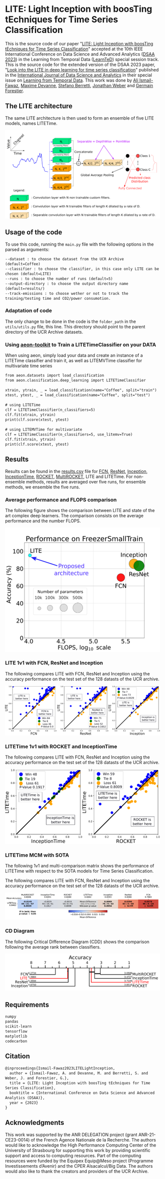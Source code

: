 # LITE: Light Inception with boosTing tEchniques for Time Series Classification

This is the source code of our paper "[LITE: Light Inception with boosTing tEchniques for Time Series Classification](https://germain-forestier.info/publis/dsaa2023.pdf)" accepted at the 10th IEEE International Conference on Data Science and Advanced Analytics ([DSAA 2023](https://conferences.sigappfr.org/dsaa2023/)) in the  Learning from Temporal Data ([LearnTeD](https://dsaa2023.inesctec.pt/)) special session track. <br>
This is the source code for the extended version of the DSAA 2023 paper, "[Look into the LITE in deep learning for time series classification](https://link.springer.com/article/10.1007/s41060-024-00708-5)" published in the [International Journal of Data Science and Analytics](https://link.springer.com/journal/41060) in their special issue on [Learning from Temporal Data](https://link.springer.com/collections/dibidcifjj).
This work was done by [Ali Ismail-Fawaz](https://hadifawaz1999.github.io/), [Maxime Devanne](https://maxime-devanne.com/), [Stefano Berretti](www.micc.unifi.it/berretti/), [Jonathan Weber](https://www.jonathan-weber.eu/) and [Germain Forestier](https://germain-forestier.info/).

## The LITE architecture

The same LITE architecture is then used to form an ensemble of five LITE models, names LITETime.
<p align="center" width="50%">
<img src="images/LITE.png" alt="lite"/>
</p>

## Usage of the code

To use this code, running the ```main.py``` file with the following options in the parsed as arguments:

```
--dataset : to choose the dataset from the UCR Archive (default=Coffee)
--classifier : to choose the classifier, in this case only LITE can be chosen (default=LITE)
--runs : to choose the number of runs (default=5)
--output-directory : to choose the output directory name (default=results/)
--track-emissions : to choose wether or not to track the training/testing time and CO2/power consumotion.
```

### Adaptation of code

The only change to be done in the code is the ```folder_path``` in the `utils/utils.py` file, this line. This directory should point to the parent directory of the UCR Archive datasets.

### Using [aeon-toolkit](https://github.com/aeon-toolkit/aeon) to Train a LITETimeClassifier on your DATA

When using aeon, simply load your data and create an instance of a LITETime classifier and train it, as well as LITEMVTime classifier for multivariate time series <br>

```
from aeon.datasets import load_classification
from aeon.classification.deep_learning import LITETimeClassifier

xtrain, ytrain, _ = load_classification(name="Coffee", split="train")
xtest, ytest, _ = load_classification(name="Coffee", split="test")

# using LITETime
clf = LITETimeClassifier(n_classifiers=5)
clf.fit(xtrain, ytrain)
print(clf.score(xtest, ytest)

# using LITEMVTime for multivariate
clf = LITETimeClassifier(n_classifiers=5, use_litemv=True)
clf.fit(xtrain, ytrain)
print(clf.score(xtest, ytest)
```

## Results

Results can be found in the [results.csv](https://github.com/MSD-IRIMAS/LITE/blob/main/results.csv) file for [FCN](https://github.com/hfawaz/dl-4-tsc/blob/master/classifiers/fcn.py), [ResNet](https://github.com/hfawaz/dl-4-tsc/blob/master/classifiers/resnet.py), [Inception](https://github.com/hfawaz/InceptionTime), [InceptionTime](https://github.com/hfawaz/InceptionTime), [ROCKET](https://github.com/angus924/rocket), [MultiROCKET](https://github.com/ChangWeiTan/MultiRocket), LITE and LITETime. For non-ensemble methods, results are averaged over five runs, for ensemble methods, we ensemble the five runs.

### Average performance and FLOPS comparison

The following figure shows the comparison between LITE and state of the art complex deep learners. The comparison consists on the average performance and the number FLOPS.
<p align="center" width="100%">
<img src="images/summary_with_flops.png" alt="flops"/>
</p>

### LITE 1v1 with FCN, ResNet and Inception

The following compares LITE with FCN, ResNet and Inception using the accuracy performance on the test set of the 128 datasts of the UCR archive.

<p align="center" width="100%">
<img src="images/results_lite.png" alt="1v1lite"/>
</p>

### LITETime 1v1 with ROCKET and InceptionTime

The following compares LITE with FCN, ResNet and Inception using the accuracy performance on the test set of the 128 datasts of the UCR archive.

<p align="center" width="50%">
<img src="images/results_litetime.png" alt="1v1litetime"/>
</p>

### LITETime MCM with SOTA

The following 1v1 and multi-comparison matrix shows the performance of LITETime with respect to the SOTA models for Time Series Classification.

The following compares LITE with FCN, ResNet and Inception using the accuracy performance on the test set of the 128 datasts of the UCR archive.

<p align="center" width="100%">
<img src="images/litetime1v1-mcm.png" alt="mcm-litetime"/>
</p>

### CD Diagram

The following Critical Difference Diagram (CDD) shows the comparison following the average rank between classifiers.

<p align="center" width="100%">
<img src="images/cdd.png" alt="cdd"/>
</p>

## Requirements

```
numpy
pandas
scikit-learn
tensorflow
matplotlib
codecarbon
```

## Citation

```
@inproceedings{Ismail-Fawaz2023LITELightInception,
  author = {Ismail-Fawaz, A. and Devanne, M. and Berretti, S. and Weber, J. and Forestier, G.},
  title = {LITE: Light Inception with boosTing tEchniques for Time Series Classification},
  booktitle = {International Conference on Data Science and Advanced Analytics (DSAA)},
  year = {2023}
}
```


## Acknowledgments

This work was supported by the ANR DELEGATION project (grant ANR-21-CE23-0014) of the French Agence Nationale de la Recherche. The authors would like to acknowledge the High Performance Computing Center of the University of Strasbourg for supporting this work by providing scientific support and access to computing resources. Part of the computing resources were funded by the Equipex Equip@Meso project (Programme Investissements d’Avenir) and the CPER Alsacalcul/Big Data. The authors would also like to thank the creators and providers of the UCR Archive.





